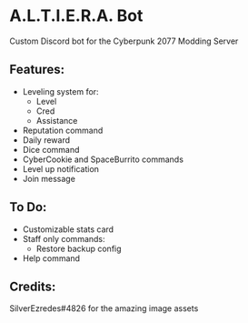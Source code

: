 # A.L.T.I.E.R.A. Bot
Custom Discord bot for the Cyberpunk 2077 Modding Server

## Features:
 - Leveling system for:
   - Level
   - Cred
   - Assistance
 - Reputation command
 - Daily reward
 - Dice command
 - CyberCookie and SpaceBurrito commands
 - Level up notification
 - Join message

## To Do:
 - Customizable stats card
 - Staff only commands:
   - Restore backup config
 - Help command

## Credits:
SilverEzredes#4826 for the amazing image assets
